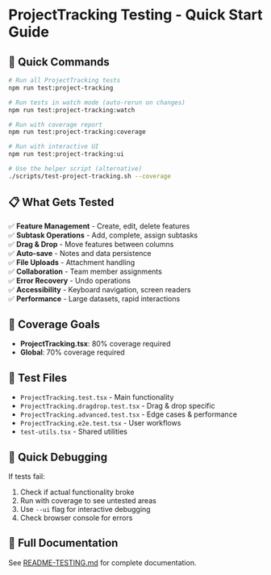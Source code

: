 # ProjectTracking Testing - Quick Start Guide

## 🚀 Quick Commands

```bash
# Run all ProjectTracking tests
npm run test:project-tracking

# Run tests in watch mode (auto-rerun on changes)
npm run test:project-tracking:watch

# Run with coverage report
npm run test:project-tracking:coverage

# Run with interactive UI
npm run test:project-tracking:ui

# Use the helper script (alternative)
./scripts/test-project-tracking.sh --coverage
```

## 📋 What Gets Tested

✅ **Feature Management** - Create, edit, delete features  
✅ **Subtask Operations** - Add, complete, assign subtasks  
✅ **Drag & Drop** - Move features between columns  
✅ **Auto-save** - Notes and data persistence  
✅ **File Uploads** - Attachment handling  
✅ **Collaboration** - Team member assignments  
✅ **Error Recovery** - Undo operations  
✅ **Accessibility** - Keyboard navigation, screen readers  
✅ **Performance** - Large datasets, rapid interactions  

## 🎯 Coverage Goals

- **ProjectTracking.tsx**: 80% coverage required
- **Global**: 70% coverage required

## 📁 Test Files

- `ProjectTracking.test.tsx` - Main functionality
- `ProjectTracking.dragdrop.test.tsx` - Drag & drop specific
- `ProjectTracking.advanced.test.tsx` - Edge cases & performance
- `ProjectTracking.e2e.test.tsx` - User workflows
- `test-utils.tsx` - Shared utilities

## 🔧 Quick Debugging

If tests fail:
1. Check if actual functionality broke
2. Run with coverage to see untested areas
3. Use `--ui` flag for interactive debugging
4. Check browser console for errors

## 📖 Full Documentation

See [README-TESTING.md](./README-TESTING.md) for complete documentation.